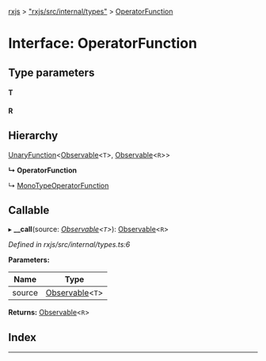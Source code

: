 [rxjs](../README.md) > ["rxjs/src/internal/types"](../modules/_rxjs_src_internal_types_.md) > [OperatorFunction](../interfaces/_rxjs_src_internal_types_.operatorfunction.md)

# Interface: OperatorFunction

## Type parameters
#### T 
#### R 
## Hierarchy

 [UnaryFunction](_rxjs_src_internal_types_.unaryfunction.md)<[Observable](../classes/_rxjs_src_internal_observable_.observable.md)<`T`>, [Observable](../classes/_rxjs_src_internal_observable_.observable.md)<`R`>>

**↳ OperatorFunction**

↳  [MonoTypeOperatorFunction](_rxjs_src_internal_types_.monotypeoperatorfunction.md)

## Callable
▸ **__call**(source: *[Observable](../classes/_rxjs_src_internal_observable_.observable.md)<`T`>*): [Observable](../classes/_rxjs_src_internal_observable_.observable.md)<`R`>

*Defined in rxjs/src/internal/types.ts:6*

**Parameters:**

| Name | Type |
| ------ | ------ |
| source | [Observable](../classes/_rxjs_src_internal_observable_.observable.md)<`T`> |

**Returns:** [Observable](../classes/_rxjs_src_internal_observable_.observable.md)<`R`>

## Index

---

